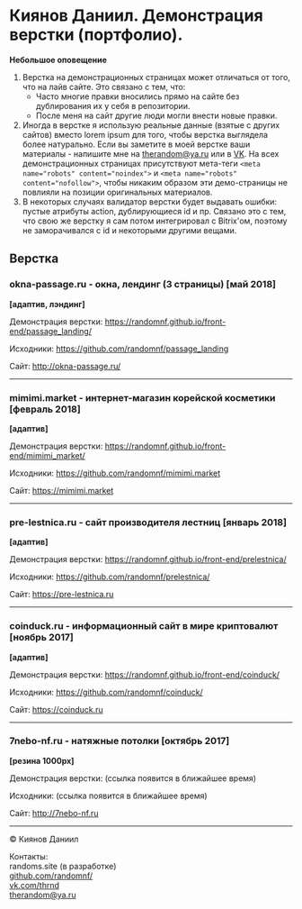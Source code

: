 # Киянов Даниил. Демонстрация верстки (портфолио).
**Небольшое оповещение**

1. Верстка на демонстрационных страницах может отличаться от того, что на лайв сайте. Это связано с тем, что:
    - Часто многие правки вносились прямо на сайте без дублирования их у себя в репозитории.
    - После меня на сайт другие люди могли внести новые правки.
2. Иногда в верстке я использую реальные данные (взятые с других сайтов) вместо lorem ipsum для того, чтобы верстка выглядела более натурально. Если вы заметите в моей верстке ваши материалы - напишите мне на <therandom@ya.ru> или в [VK](https://vk.com/thrnd). На всех демонстрационных страницах присутствуют мета-теги ```<meta name="robots" content="noindex">``` и ```<meta name="robots" content="nofollow">```, чтобы никаким образом эти демо-страницы не повлияли на позиции оригинальных материалов.
3. В некоторых случаях валидатор верстки будет выдавать ошибки: пустые атрибуты action, дублирующиеся id и пр. Связано это с тем, что свою же верстку я сам потом интегрировал с Bitrix'ом, поэтому не заморачивался с id и некоторыми другими вещами.

## Верстка
### okna-passage.ru - окна, лендинг (3 страницы) [май 2018]
**[адаптив, лэндинг]**

Демонстрация верстки: <https://randomnf.github.io/front-end/passage_landing/>

Исходники: <https://github.com/randomnf/passage_landing>

Сайт: <http://okna-passage.ru/>

***

### mimimi.market - интернет-магазин корейской косметики [февраль 2018]
**[адаптив]**

Демонстрация верстки: <https://randomnf.github.io/front-end/mimimi_market/>

Исходники: <https://github.com/randomnf/mimimi.market>

Сайт: <https://mimimi.market>

***

### pre-lestnica.ru - сайт производителя лестниц [январь 2018]
**[адаптив]**

Демонстрация верстки: <https://randomnf.github.io/front-end/prelestnica/>

Исходники: <https://github.com/randomnf/prelestnica/>

Сайт: <https://pre-lestnica.ru>

***

### coinduck.ru - информационный сайт в мире криптовалют [ноябрь 2017]
**[адаптив]**

Демонстрация верстки: <https://randomnf.github.io/front-end/coinduck/>

Исходники: <https://github.com/randomnf/coinduck/>

Сайт: <https://coinduck.ru>

***

### 7nebo-nf.ru - натяжные потолки [октябрь 2017]
**[резина 1000px]**

Демонстрация верстки: (ссылка появится в ближайшее время)

Исходники: (ссылка появится в ближайшее время)

Сайт: <http://7nebo-nf.ru>

***
&copy; Киянов Даниил

Контакты:  
randoms.site (в разработке)  
[github.com/randomnf/](https://github.com/randomnf/)  
[vk.com/thrnd](https://vk.com/thrnd)  
<therandom@ya.ru>
